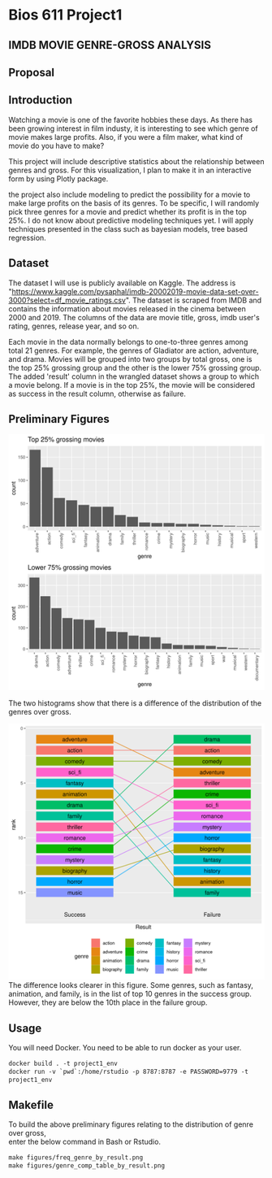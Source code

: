 Bios 611 Project1
=================
IMDB MOVIE GENRE-GROSS ANALYSIS
-------------------------------

Proposal
--------

Introduction
------------
 Watching a movie is one of the favorite hobbies these days.
As there has been growing interest in film industy, it is interesting to see which genre of movie makes large profits. 
Also, if you were a film maker, what kind of movie do you have to make?


This project will include descriptive statistics about the relationship between genres and gross. For this visualization, I plan to make it in an interactive form by using Plotly package.


the project also include modeling to predict the possibility for a movie to make large profits on the basis of its genres.
To be specific, I will randomly pick three genres for a movie and predict whether its profit is in the top 25%.
I do not know about predictive modeling techniques yet. I will apply techniques presented in the class such as bayesian models, tree based regression. 

Dataset
--------
 The dataset I will use is publicly available on Kaggle. The address is "https://www.kaggle.com/pysaphal/imdb-20002019-movie-data-set-over-3000?select=df_movie_ratings.csv".
The dataset is scraped from IMDB and contains the information about movies released in the cinema between 2000 and 2019.
The columns of the data are movie title, gross, imdb user's rating, genres, release year, and so on.


 Each movie in the data normally belongs to one-to-three genres among total 21 genres. For example, the genres of Gladiator are action, adventure, and drama.
Movies will be grouped into two groups by total gross, one is the top 25% grossing group and the other is the lower 75% grossing group.
The added 'result' column in the wrangled dataset shows a group to which a movie belong. If a movie is in the top 25%, the movie will be considered as success in the result column, otherwise as failure.

Preliminary Figures
-------------------

![](assets/freq_genre_by_result.png)

 The two histograms show that there is a difference of the distribution of the genres over gross. 

![](assets/genre_comp_table_by_result.png)
 The difference looks clearer in this figure. Some genres, such as fantasy, animation, and family, is in the list of top 10 genres in the success group.
However, they are below the 10th place in the failure group. 


Usage
------------------

 You will need Docker. You need to be able to run docker as your user.

    docker build . -t project1_env
    docker run -v `pwd`:/home/rstudio -p 8787:8787 -e PASSWORD=9779 -t project1_env

Makefile
--------

 To build the above preliminary figures relating to the distribution of genre over gross,\
enter the below command in Bash or Rstudio.

	make figures/freq_genre_by_result.png
	make figures/genre_comp_table_by_result.png


